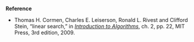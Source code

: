 **Reference**

- Thomas H. Cormen, Charles E. Leiserson, Ronald L. Rivest and Clifford Stein, “linear search,” in *[Introduction to Algorithms](http://www.amazon.com/Introduction-Algorithms-3rd-Edition-Press/dp/0262033844)*, ch. 2, pp. 22, MIT Press, 3rd edition, 2009.
